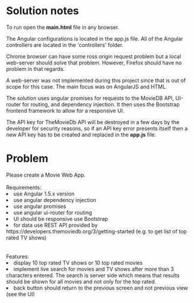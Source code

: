 <h1>Solution notes</h1>

To run open the <b>main.html</b> file in any browser. 

The Angular configurations is located in the app.js file. All of the Angular controllers are located in the 'controllers' folder.

Chrome browser can have some ross origin request problem but a local web-server should solve that problem. However, Firefox should have no problem in that regards.

A web-server was not implemented during this project since that is out of scope for this case. The main focus was on AngularJS and HTML.

The solution uses angular promises for requests to the MovieDB API, UI-router for routing, and dependency injection. It then uses the Bootstrap frontend framework to allow for a responsive UI.

The API key for TheMovieDb API will be destroyed in a few days by the developer for security reasons, so if an API key error presents itself then a new API key has to be created and replaced in the <b>app.js</b> file.


<h1>Problem</h1>
Please create a Movie Web App.<br><br>
Requirements:
<br>
<li>use Angular 1.5.x version<br></li>
<li>use angular dependency injection</li>
<li>use angular promises</li>
<li>use angular ui-router for routing</li>
<li>UI should be responsive use Bootstrap</li>
<li>for data use REST API provided by https://developers.themoviedb.org/3/getting-started (e.g. to get list of top rated TV shows)</li>
<br><br>
Features:<br>
<li>display 10 top rated TV shows or 10 top rated movies</li>
<li>implement live search for movies and TV shows after more than 3 characters entered. The search is server side which means that results should be shown for all movies and not only for the top rated.</li>
<li>back button should return to the previous screen and not previous view (see the UI)</li>
